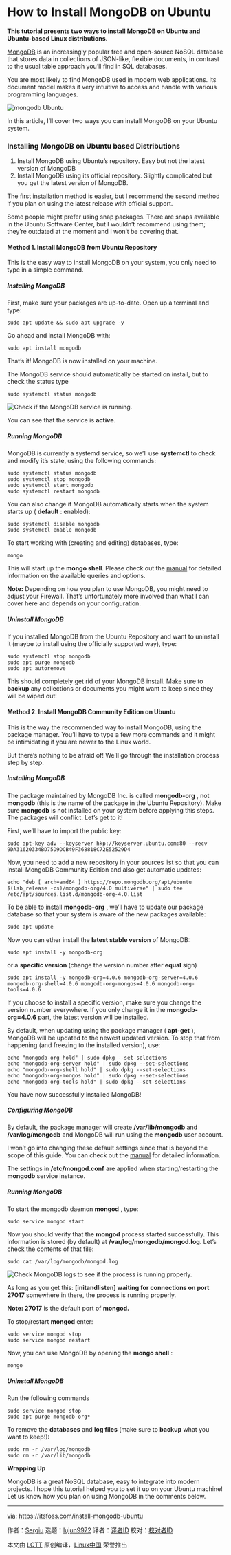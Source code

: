 [#]: collector: (lujun9972)
[#]: translator: (geekpi)
[#]: reviewer: ( )
[#]: publisher: ( )
[#]: url: ( )
[#]: subject: (How to Install MongoDB on Ubuntu)
[#]: via: (https://itsfoss.com/install-mongodb-ubuntu)
[#]: author: (Sergiu https://itsfoss.com/author/sergiu/)

How to Install MongoDB on Ubuntu
======

**This tutorial presents two ways to install MongoDB on Ubuntu and Ubuntu-based Linux distributions.**

[MongoDB][1] is an increasingly popular free and open-source NoSQL database that stores data in collections of JSON-like, flexible documents, in contrast to the usual table approach you’ll find in SQL databases.

You are most likely to find MongoDB used in modern web applications. Its document model makes it very intuitive to access and handle with various programming languages.

![mongodb Ubuntu][2]

In this article, I’ll cover two ways you can install MongoDB on your Ubuntu system.

### Installing MongoDB on Ubuntu based Distributions

  1. Install MongoDB using Ubuntu’s repository. Easy but not the latest version of MongoDB
  2. Install MongoDB using its official repository. Slightly complicated but you get the latest version of MongoDB.



The first installation method is easier, but I recommend the second method if you plan on using the latest release with official support.

Some people might prefer using snap packages. There are snaps available in the Ubuntu Software Center, but I wouldn’t recommend using them; they’re outdated at the moment and I won’t be covering that.

#### Method 1. Install MongoDB from Ubuntu Repository

This is the easy way to install MongoDB on your system, you only need to type in a simple command.

##### Installing MongoDB

First, make sure your packages are up-to-date. Open up a terminal and type:

```
sudo apt update && sudo apt upgrade -y
```

Go ahead and install MongoDB with:

```
sudo apt install mongodb
```

That’s it! MongoDB is now installed on your machine.

The MongoDB service should automatically be started on install, but to check the status type

```
sudo systemctl status mongodb
```

![Check if the MongoDB service is running.][3]

You can see that the service is **active**.

##### Running MongoDB

MongoDB is currently a systemd service, so we’ll use **systemctl** to check and modify it’s state, using the following commands:

```
sudo systemctl status mongodb
sudo systemctl stop mongodb
sudo systemctl start mongodb
sudo systemctl restart mongodb
```

You can also change if MongoDB automatically starts when the system starts up ( **default** : enabled):

```
sudo systemctl disable mongodb
sudo systemctl enable mongodb
```

To start working with (creating and editing) databases, type:

```
mongo
```

This will start up the **mongo shell**. Please check out the [manual][4] for detailed information on the available queries and options.

**Note:** Depending on how you plan to use MongoDB, you might need to adjust your Firewall. That’s unfortunately more involved than what I can cover here and depends on your configuration.

##### Uninstall MongoDB

If you installed MongoDB from the Ubuntu Repository and want to uninstall it (maybe to install using the officially supported way), type:

```
sudo systemctl stop mongodb
sudo apt purge mongodb
sudo apt autoremove
```

This should completely get rid of your MongoDB install. Make sure to **backup** any collections or documents you might want to keep since they will be wiped out!

#### Method 2. Install MongoDB Community Edition on Ubuntu

This is the way the recommended way to install MongoDB, using the package manager. You’ll have to type a few more commands and it might be intimidating if you are newer to the Linux world.

But there’s nothing to be afraid of! We’ll go through the installation process step by step.

##### Installing MongoDB

The package maintained by MongoDB Inc. is called **mongodb-org** , not **mongodb** (this is the name of the package in the Ubuntu Repository). Make sure **mongodb** is not installed on your system before applying this steps. The packages will conflict. Let’s get to it!

First, we’ll have to import the public key:

```
sudo apt-key adv --keyserver hkp://keyserver.ubuntu.com:80 --recv 9DA31620334BD75D9DCB49F368818C72E52529D4
```

Now, you need to add a new repository in your sources list so that you can install MongoDB Community Edition and also get automatic updates:

```
echo "deb [ arch=amd64 ] https://repo.mongodb.org/apt/ubuntu $(lsb_release -cs)/mongodb-org/4.0 multiverse" | sudo tee /etc/apt/sources.list.d/mongodb-org-4.0.list
```

To be able to install **mongodb-org** , we’ll have to update our package database so that your system is aware of the new packages available:

```
sudo apt update
```

Now you can ether install the **latest stable version** of MongoDB:

```
sudo apt install -y mongodb-org
```

or a **specific version** (change the version number after **equal** sign)

```
sudo apt install -y mongodb-org=4.0.6 mongodb-org-server=4.0.6 mongodb-org-shell=4.0.6 mongodb-org-mongos=4.0.6 mongodb-org-tools=4.0.6
```

If you choose to install a specific version, make sure you change the version number everywhere. If you only change it in the **mongodb-org=4.0.6** part, the latest version will be installed.

By default, when updating using the package manager ( **apt-get** ), MongoDB will be updated to the newest updated version. To stop that from happening (and freezing to the installed version), use:

```
echo "mongodb-org hold" | sudo dpkg --set-selections
echo "mongodb-org-server hold" | sudo dpkg --set-selections
echo "mongodb-org-shell hold" | sudo dpkg --set-selections
echo "mongodb-org-mongos hold" | sudo dpkg --set-selections
echo "mongodb-org-tools hold" | sudo dpkg --set-selections
```

You have now successfully installed MongoDB!

##### Configuring MongoDB

By default, the package manager will create **/var/lib/mongodb** and **/var/log/mongodb** and MongoDB will run using the **mongodb** user account.

I won’t go into changing these default settings since that is beyond the scope of this guide. You can check out the [manual][5] for detailed information.

The settings in **/etc/mongod.conf** are applied when starting/restarting the **mongodb** service instance.

##### Running MongoDB

To start the mongodb daemon **mongod** , type:

```
sudo service mongod start
```

Now you should verify that the **mongod** process started successfully. This information is stored (by default) at **/var/log/mongodb/mongod.log**. Let’s check the contents of that file:

```
sudo cat /var/log/mongodb/mongod.log
```

![Check MongoDB logs to see if the process is running properly.][6]

As long as you get this: **[initandlisten] waiting for connections on port 27017** somewhere in there, the process is running properly.

**Note: 27017** is the default port of **mongod.**

To stop/restart **mongod** enter:

```
sudo service mongod stop
sudo service mongod restart
```

Now, you can use MongoDB by opening the **mongo shell** :

```
mongo
```

##### Uninstall MongoDB

Run the following commands

```
sudo service mongod stop
sudo apt purge mongodb-org*
```

To remove the **databases** and **log files** (make sure to **backup** what you want to keep!):

```
sudo rm -r /var/log/mongodb
sudo rm -r /var/lib/mongodb
```

**Wrapping Up**

MongoDB is a great NoSQL database, easy to integrate into modern projects. I hope this tutorial helped you to set it up on your Ubuntu machine! Let us know how you plan on using MongoDB in the comments below.


--------------------------------------------------------------------------------

via: https://itsfoss.com/install-mongodb-ubuntu

作者：[Sergiu][a]
选题：[lujun9972][b]
译者：[译者ID](https://github.com/译者ID)
校对：[校对者ID](https://github.com/校对者ID)

本文由 [LCTT](https://github.com/LCTT/TranslateProject) 原创编译，[Linux中国](https://linux.cn/) 荣誉推出

[a]: https://itsfoss.com/author/sergiu/
[b]: https://github.com/lujun9972
[1]: https://www.mongodb.com/
[2]: https://i1.wp.com/itsfoss.com/wp-content/uploads/2019/03/mongodb-ubuntu.jpeg?resize=800%2C450&ssl=1
[3]: https://i1.wp.com/itsfoss.com/wp-content/uploads/2019/02/mongodb_check_status.jpg?fit=800%2C574&ssl=1
[4]: https://docs.mongodb.com/manual/tutorial/getting-started/
[5]: https://docs.mongodb.com/manual/
[6]: https://i1.wp.com/itsfoss.com/wp-content/uploads/2019/02/mongodb_org_check_logs.jpg?fit=800%2C467&ssl=1
